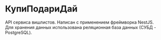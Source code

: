# КупиПодариДай

API сервиса вишлистов.
Написан с применением фреймворка NestJS.
Для хранения данных использована реляционная база данных (СУБД - PostgreSQL).
